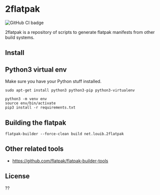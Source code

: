 # 2flatpak
![GitHub CI badge](https://github.com/louib/2flatpak/workflows/pep8/badge.svg)

2flatpak is a repository of scripts to generate flatpak manifests from other build systems.

## Install

## Python3 virtual env
Make sure you have your Python stuff installed.
```
sudo apt-get install python3 python3-pip python3-virtualenv
```

```
python3 -m venv env
source env/bin/activate
pip3 install -r requirements.txt
```

## Building the flatpak
```
flatpak-builder --force-clean build net.louib.2flatpak
```

## Other related tools
* https://github.com/flatpak/flatpak-builder-tools

## License

??
